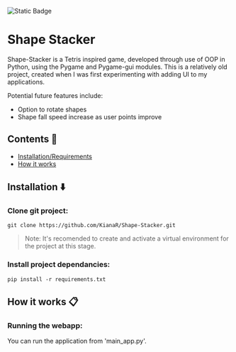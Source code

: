 ![Static Badge](https://img.shields.io/badge/python-white?style=flat&logo=Python&logoColor=%23FFDD53&color=%233776AB%20)




# Shape Stacker
Shape-Stacker is a Tetris inspired game, developed through use of OOP in Python, using the Pygame and Pygame-gui modules. This is a relatively old project, created when I was first experimenting with adding UI to my applications. 

Potential future features include:
  - Option to rotate shapes
  - Shape fall speed increase as user points improve

## Contents 📖
- [Installation/Requirements](#installation⬇️)
- [How it works](#how-it-works-📋)

## Installation ⬇️
### Clone git project:
  `git clone https://github.com/KianaR/Shape-Stacker.git`

  > Note: It's recomended to create and activate a virtual environment for the project at this stage.

### Install project dependancies:
  `pip install -r requirements.txt`

## How it works 📋 
### Running the webapp:
  You can run the application from 'main_app.py'.
